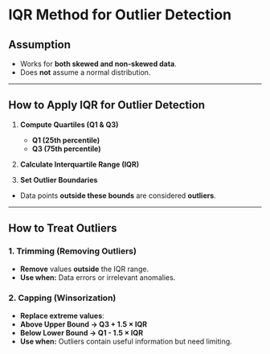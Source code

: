 # IQR Method for Outlier Detection

## Assumption  
- Works for **both skewed and non-skewed data**.  
- Does **not** assume a normal distribution.  

---

## How to Apply IQR for Outlier Detection  
1. **Compute Quartiles (Q1 & Q3)**  
   - **Q1 (25th percentile)**
   - **Q3 (75th percentile)**  

2. **Calculate Interquartile Range (IQR)**  

3. **Set Outlier Boundaries**  
- Data points **outside these bounds** are considered **outliers**.  

---

## How to Treat Outliers  

### **1. Trimming (Removing Outliers)**  
- **Remove** values **outside** the IQR range.  
- **Use when:** Data errors or irrelevant anomalies.  

### **2. Capping (Winsorization)**  
- **Replace extreme values**:  
- **Above Upper Bound → Q3 + 1.5 × IQR**  
- **Below Lower Bound → Q1 - 1.5 × IQR**  
- **Use when:** Outliers contain useful information but need limiting.  
